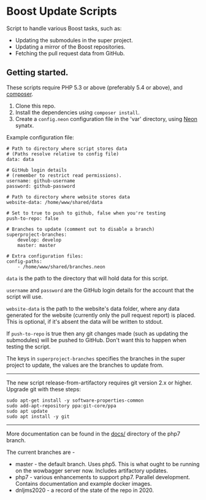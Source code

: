 # Boost Update Scripts

Script to handle various Boost tasks, such as:

* Updating the submodules in the super project.
* Updating a mirror of the Boost repositories.
* Fetching the pull request data from GitHub.

## Getting started.

These scripts require PHP 5.3 or above (preferably 5.4 or above),
and [composer](https://getcomposer.org/).

1. Clone this repo.
2. Install the dependencies using `composer install`.
3. Create a `config.neon` configuration file in the 'var' directory, using
   [Neon](http://ne-on.org/) synatx.

Example configuration file:

    # Path to directory where script stores data
    # (Paths resolve relative to config file)
    data: data

    # GitHub login details
    # (remember to restrict read permissions).
    username: github-username
    password: github-password

    # Path to directory where website stores data
    website-data: /home/www/shared/data

    # Set to true to push to github, false when you're testing
    push-to-repo: false

    # Branches to update (comment out to disable a branch)
    superproject-branches:
        develop: develop
        master: master

    # Extra configuration files:
    config-paths:
        - /home/www/shared/branches.neon

`data` is the path to the directory that will hold data for this script.

`username` and `password` are the GitHub login details for the account that
the script will use.

`website-data` is the path to the website's data folder, where any data
generated for the website (currently only the pull request report) is placed.
This is optional, if it's absent the data will be written to stdout.

If `push-to-repo` is true then any git changes made (such as updating the
submodules) will be pushed to GitHub. Don't want this to happen when testing
the script.

The keys in `superproject-branches` specifies the branches in the super
project to update, the values are the branches to update from.

---

The new script release-from-artifactory requires git version 2.x or higher. Upgrade git with these steps:  
```
sudo apt-get install -y software-properties-common
sudo add-apt-repository ppa:git-core/ppa
sudo apt update
sudo apt install -y git
```

---

More documentation can be found in the [docs/](https://github.com/boostorg/boost-tasks/tree/php7/docs) directory of the php7 branch.

The current branches are -
- master - the default branch. Uses php5. This is what ought to be running on the wowbagger server now. Includes artifactory updates.
- php7 - various enhancements to support php7. Parallel development. Contains documentation and example docker images.
- dnljms2020 - a record of the state of the repo in 2020.
